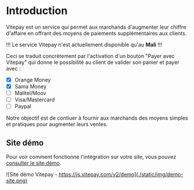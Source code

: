 # Introduction

Vitepay est un service qui permet aux marchands d'augmenter leur chiffre d'affaire en 
offrant des moyens de paiements supplémentaires aux clients.

!!! 
Le service Vitepay n'est actuellement disponible qu'au **Mali**
!!!

Ceci se traduit concrètement par l'activation d'un bouton "Payer avec Vitepay" qui donne
le possibilité au client de valider son panier et payer avec :

- [x] Orange Money
- [x] Sama Money
- [ ] Malitel/Moov
- [ ] Visa/Mastercard
- [ ] Paypal

Notre objectif est de contiuer à fournir aux marchands des moyens simples et pratiques pour augmenter
leurs ventes.

## Site démo 

Pour voir comment fonctionne l'intégration sur votre site, vous pouvez [consulter le site démo](https://js.vitepay.com/v2/demo).

![Site démo Vitepay - https://js.vitepay.com/v2/demo](./static/img/demo-site.png)



